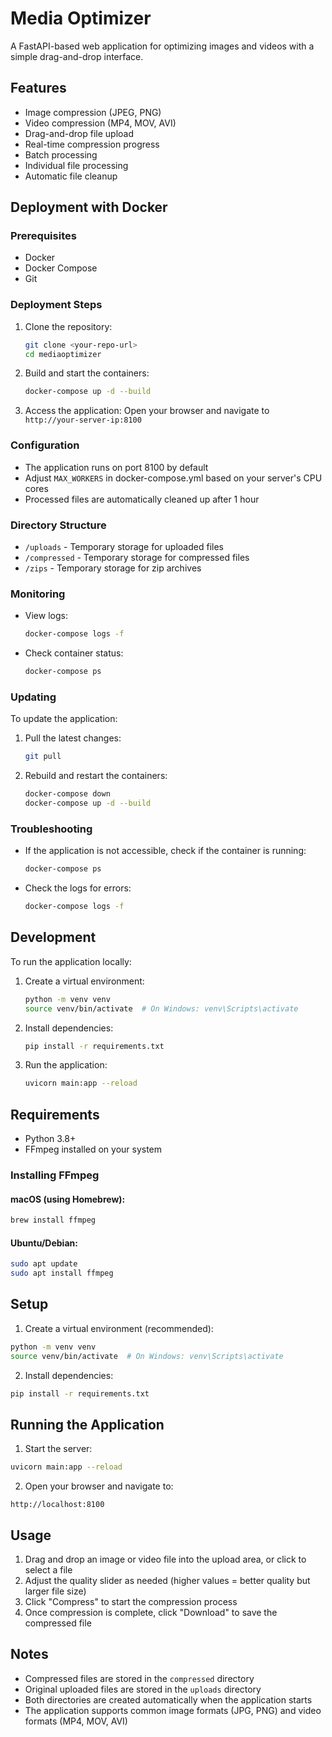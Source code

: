 # Media Optimizer

A FastAPI-based web application for optimizing images and videos with a simple drag-and-drop interface.

## Features

- Image compression (JPEG, PNG)
- Video compression (MP4, MOV, AVI)
- Drag-and-drop file upload
- Real-time compression progress
- Batch processing
- Individual file processing
- Automatic file cleanup

## Deployment with Docker

### Prerequisites

- Docker
- Docker Compose
- Git

### Deployment Steps

1. Clone the repository:
   ```bash
   git clone <your-repo-url>
   cd mediaoptimizer
   ```

2. Build and start the containers:
   ```bash
   docker-compose up -d --build
   ```

3. Access the application:
   Open your browser and navigate to `http://your-server-ip:8100`

### Configuration

- The application runs on port 8100 by default
- Adjust `MAX_WORKERS` in docker-compose.yml based on your server's CPU cores
- Processed files are automatically cleaned up after 1 hour

### Directory Structure

- `/uploads` - Temporary storage for uploaded files
- `/compressed` - Temporary storage for compressed files
- `/zips` - Temporary storage for zip archives

### Monitoring

- View logs:
  ```bash
  docker-compose logs -f
  ```

- Check container status:
  ```bash
  docker-compose ps
  ```

### Updating

To update the application:

1. Pull the latest changes:
   ```bash
   git pull
   ```

2. Rebuild and restart the containers:
   ```bash
   docker-compose down
   docker-compose up -d --build
   ```

### Troubleshooting

- If the application is not accessible, check if the container is running:
  ```bash
  docker-compose ps
  ```

- Check the logs for errors:
  ```bash
  docker-compose logs -f
  ```

## Development

To run the application locally:

1. Create a virtual environment:
   ```bash
   python -m venv venv
   source venv/bin/activate  # On Windows: venv\Scripts\activate
   ```

2. Install dependencies:
   ```bash
   pip install -r requirements.txt
   ```

3. Run the application:
   ```bash
   uvicorn main:app --reload
   ```

## Requirements

- Python 3.8+
- FFmpeg installed on your system

### Installing FFmpeg

#### macOS (using Homebrew):
```bash
brew install ffmpeg
```

#### Ubuntu/Debian:
```bash
sudo apt update
sudo apt install ffmpeg
```

## Setup

1. Create a virtual environment (recommended):
```bash
python -m venv venv
source venv/bin/activate  # On Windows: venv\Scripts\activate
```

2. Install dependencies:
```bash
pip install -r requirements.txt
```

## Running the Application

1. Start the server:
```bash
uvicorn main:app --reload
```

2. Open your browser and navigate to:
```
http://localhost:8100
```

## Usage

1. Drag and drop an image or video file into the upload area, or click to select a file
2. Adjust the quality slider as needed (higher values = better quality but larger file size)
3. Click "Compress" to start the compression process
4. Once compression is complete, click "Download" to save the compressed file

## Notes

- Compressed files are stored in the `compressed` directory
- Original uploaded files are stored in the `uploads` directory
- Both directories are created automatically when the application starts
- The application supports common image formats (JPG, PNG) and video formats (MP4, MOV, AVI) 